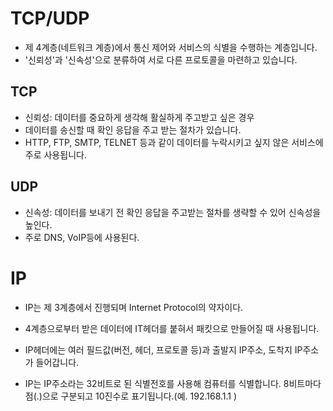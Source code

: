 # TCP/UDP

- 제 4계층(네트워크 계층)에서 통신 제어와 서비스의 식별을 수행하는 계층입니다.
- '신뢰성'과 '신속성'으로 분류하여 서로 다른 프로토콜을 마련하고 있습니다.

## TCP

- 신뢰성: 데이터를 중요하게 생각해 활실하게 주고받고 싶은 경우
- 데이터를 송신할 때 확인 응답을 주고 받는 절차가 있습니다.
- HTTP, FTP, SMTP, TELNET 등과 같이 데이터를 누락시키고 싶지 않은 서비스에 주로 사용됩니다.

## UDP

- 신속성: 데이터를 보내기 전 확인 응답을 주고받는 절차를 생략할 수 있어 신속성을 높인다.
- 주로 DNS, VoIP등에 사용된다.

# IP

- IP는 제 3계층에서 진행되며 Internet Protocol의 약자이다.
- 4계층으로부터 받은 데이터에 IT헤더를 붙혀서 패킷으로 만들어질 때 사용됩니다.
- IP헤더에는 여러 필드값(버전, 헤더, 프로토콜 등)과 출발지 IP주소, 도착지 IP주소가 들어갑니다.

- IP는 IP주소라는 32비트로 된 식별전호를 사용해 컴퓨터를 식별합니다. 8비트마다 점(.)으로 구분되고 10진수로 표기됩니다.(예. 192.168.1.1 )

